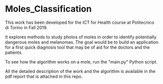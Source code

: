 # Moles_Classification

This work has been developed for the ICT for Health course at Politecnico di Torino in Fall 2019.

It explores methods to study photos of moles in order to identify potentially dangerous moles and melanomas. The goal would be to build an application for a first quick diagnosis tool that may be of aid for the doctors and the patients.

To see how the algorithm works on a mole, run the "main.py" Python script.

All the detailed description of the work and the algorithm is available in the pdf report that is attached in this repo.
